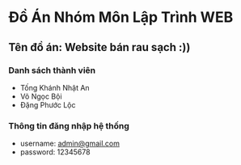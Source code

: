 # Đồ Án Nhóm Môn Lập Trình WEB

## Tên đồ án: Website bán rau sạch :))

### Danh sách thành viên

-   Tống Khánh Nhật An
-   Võ Ngọc Bội
-   Đặng Phước Lộc

### Thông tin đăng nhập hệ thống

-   username: admin@gmail.com
-   password: 12345678
